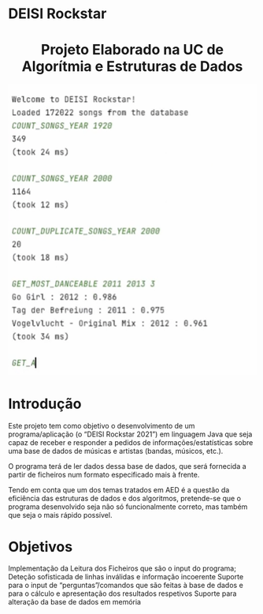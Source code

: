 # DEISI Rockstar

<h1 align="center">Projeto Elaborado na UC de Algorítmia e Estruturas de Dados</h1>

![](aed_rockstar.png?raw=true "SOVAC")

# Introdução

Este projeto tem como objetivo o desenvolvimento de um programa/aplicação (o “DEISI Rockstar 2021”) em linguagem Java que seja capaz de receber e responder a pedidos de informações/estatísticas sobre uma base de dados de músicas e artistas (bandas, músicos, etc.).

O programa terá de ler dados dessa base de dados, que será fornecida a partir de ficheiros num formato especificado mais à frente.

Tendo em conta que um dos temas tratados em AED é a questão da eficiência das estruturas de dados e dos algoritmos, pretende-se que o programa desenvolvido seja não só funcionalmente correto, mas também que seja o mais rápido possível.


# Objetivos

Implementação da Leitura dos Ficheiros que são o input do programa;
Deteção sofisticada de linhas inválidas e informação incoerente
Suporte para o input de “perguntas”/comandos que são feitas à base de dados e para o cálculo e apresentação dos resultados respetivos
Suporte para alteração da base de dados em memória
